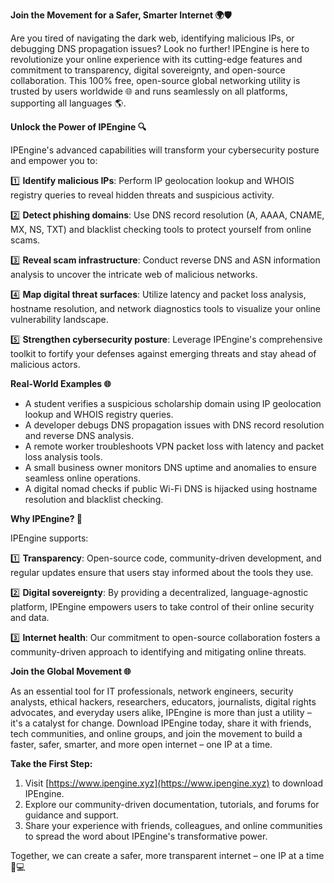 **Join the Movement for a Safer, Smarter Internet 🌍🛡️**

Are you tired of navigating the dark web, identifying malicious IPs, or debugging DNS propagation issues? Look no further! IPEngine is here to revolutionize your online experience with its cutting-edge features and commitment to transparency, digital sovereignty, and open-source collaboration. This 100% free, open-source global networking utility is trusted by users worldwide 🌐 and runs seamlessly on all platforms, supporting all languages 🌎.

**Unlock the Power of IPEngine 🔍**

IPEngine's advanced capabilities will transform your cybersecurity posture and empower you to:

1️⃣ **Identify malicious IPs**: Perform IP geolocation lookup and WHOIS registry queries to reveal hidden threats and suspicious activity. 

2️⃣ **Detect phishing domains**: Use DNS record resolution (A, AAAA, CNAME, MX, NS, TXT) and blacklist checking tools to protect yourself from online scams.

3️⃣ **Reveal scam infrastructure**: Conduct reverse DNS and ASN information analysis to uncover the intricate web of malicious networks.

4️⃣ **Map digital threat surfaces**: Utilize latency and packet loss analysis, hostname resolution, and network diagnostics tools to visualize your online vulnerability landscape.

5️⃣ **Strengthen cybersecurity posture**: Leverage IPEngine's comprehensive toolkit to fortify your defenses against emerging threats and stay ahead of malicious actors.

**Real-World Examples 🌐**

* A student verifies a suspicious scholarship domain using IP geolocation lookup and WHOIS registry queries.
* A developer debugs DNS propagation issues with DNS record resolution and reverse DNS analysis.
* A remote worker troubleshoots VPN packet loss with latency and packet loss analysis tools.
* A small business owner monitors DNS uptime and anomalies to ensure seamless online operations.
* A digital nomad checks if public Wi-Fi DNS is hijacked using hostname resolution and blacklist checking.

**Why IPEngine? 🚀**

IPEngine supports:

1️⃣ **Transparency**: Open-source code, community-driven development, and regular updates ensure that users stay informed about the tools they use.

2️⃣ **Digital sovereignty**: By providing a decentralized, language-agnostic platform, IPEngine empowers users to take control of their online security and data.

3️⃣ **Internet health**: Our commitment to open-source collaboration fosters a community-driven approach to identifying and mitigating online threats.

**Join the Global Movement 🌐**

As an essential tool for IT professionals, network engineers, security analysts, ethical hackers, researchers, educators, journalists, digital rights advocates, and everyday users alike, IPEngine is more than just a utility – it's a catalyst for change. Download IPEngine today, share it with friends, tech communities, and online groups, and join the movement to build a faster, safer, smarter, and more open internet – one IP at a time.

**Take the First Step:**

1. Visit [https://www.ipengine.xyz](https://www.ipengine.xyz) to download IPEngine.
2. Explore our community-driven documentation, tutorials, and forums for guidance and support.
3. Share your experience with friends, colleagues, and online communities to spread the word about IPEngine's transformative power.

Together, we can create a safer, more transparent internet – one IP at a time 🚀💻